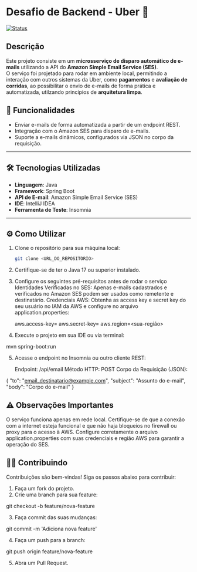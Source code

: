 # Desafio de Backend - Uber 🚗

[![Status](https://img.shields.io/badge/Status-Concluído-brightgreen)]()

## Descrição

Este projeto consiste em um **microsserviço de disparo automático de e-mails** utilizando a API do **Amazon Simple Email Service (SES)**.  
O serviço foi projetado para rodar em ambiente local, permitindo a interação com outros sistemas da Uber, como **pagamentos** e **avaliação de corridas**, ao possibilitar o envio de e-mails de forma prática e automatizada, utilzando princípios de **arquitetura limpa**.

## 🚀 Funcionalidades

- Enviar e-mails de forma automatizada a partir de um endpoint REST.
- Integração com o Amazon SES para disparo de e-mails.
- Suporte a e-mails dinâmicos, configurados via JSON no corpo da requisição.

---

## 🛠️ Tecnologias Utilizadas

- **Linguagem**: Java  
- **Framework**: Spring Boot  
- **API de E-mail**: Amazon Simple Email Service (SES)  
- **IDE**: IntelliJ IDEA  
- **Ferramenta de Teste**: Insomnia  

---

## ⚙️ Como Utilizar

1. Clone o repositório para sua máquina local:
   ```bash
   git clone <URL_DO_REPOSITÓRIO>
2. Certifique-se de ter o Java 17 ou superior instalado.

3. Configure os seguintes pré-requisitos antes de rodar o serviço
Identidades Verificadas no SES: Apenas e-mails cadastrados e verificados no Amazon SES podem ser usados como remetente e destinatário.
Credenciais AWS: Obtenha as access key e secret key do seu usuário no IAM da AWS e configure no arquivo application.properties:

    aws.access-key=<sua-access-key>
    aws.secret-key=<sua-secret-key>
    aws.region=<sua-região>

4. Execute o projeto em sua IDE ou via terminal:

mvn spring-boot:run

5. Acesse o endpoint no Insomnia ou outro cliente REST:

    Endpoint: /api/email
    Método HTTP: POST
    Corpo da Requisição (JSON):

{
  "to": "email_destinatario@example.com",
  "subject": "Assunto do e-mail",
  "body": "Corpo do e-mail"
}
## ⚠️ Observações Importantes
O serviço funciona apenas em rede local.
Certifique-se de que a conexão com a internet esteja funcional e que não haja bloqueios no firewall ou proxy para o acesso à AWS.
Configure corretamente o arquivo application.properties com suas credenciais e região AWS para garantir a operação do SES.
    
## 👩‍💻 Contribuindo

Contribuições são bem-vindas! Siga os passos abaixo para contribuir:

1. Faça um fork do projeto.
2. Crie uma branch para sua feature:

git checkout -b feature/nova-feature

3. Faça commit das suas mudanças:

git commit -m 'Adiciona nova feature'

4. Faça um push para a branch:

git push origin feature/nova-feature

5. Abra um Pull Request.
